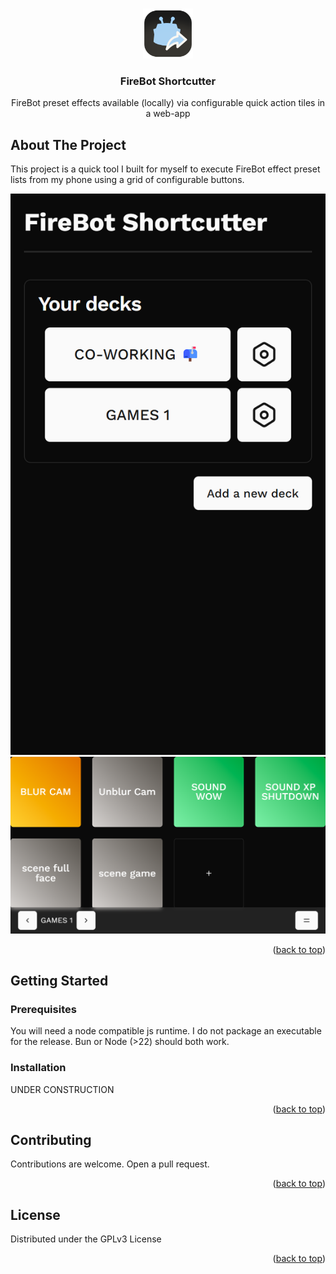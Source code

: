 <!-- Improved compatibility of back to top link: See: https://github.com/othneildrew/Best-README-Template/pull/73 -->

<a id="readme-top"></a>

<!-- PROJECT SHIELDS -->
<!--
*** I'm using markdown "reference style" links for readability.
*** Reference links are enclosed in brackets [ ] instead of parentheses ( ).
*** See the bottom of this document for the declaration of the reference variables
*** for contributors-url, forks-url, etc. This is an optional, concise syntax you may use.
*** https://www.markdownguide.org/basic-syntax/#reference-style-links
-->

<!-- PROJECT LOGO -->
<br />
<div align="center">
  <a href="https://github.com/othneildrew/Best-README-Template">
    <img src="assets/logo.png" alt="Logo" width="80" height="80">
  </a>

  <h3 align="center">FireBot Shortcutter</h3>

  <p align="center">
    FireBot preset effects available (locally) via configurable quick action tiles in a web-app
  </p>
</div>

<!-- ABOUT THE PROJECT -->

## About The Project

This project is a quick tool I built for myself to execute FireBot effect preset lists from my phone using a grid of configurable buttons.

![HOME](docs/res/home.png)
![EXAMPLE DECK](docs/res/landscape_deck.png)

<p align="right">(<a href="#readme-top">back to top</a>)</p>

<!-- GETTING STARTED -->

## Getting Started

### Prerequisites

You will need a node compatible js runtime. I do not package an executable for the release. Bun or Node (>22) should both work.

### Installation

UNDER CONSTRUCTION

<p align="right">(<a href="#readme-top">back to top</a>)</p>

<!-- CONTRIBUTING -->

## Contributing

Contributions are welcome. Open a pull request.

<p align="right">(<a href="#readme-top">back to top</a>)</p>

<!-- LICENSE -->

## License

Distributed under the GPLv3 License

<p align="right">(<a href="#readme-top">back to top</a>)</p>
